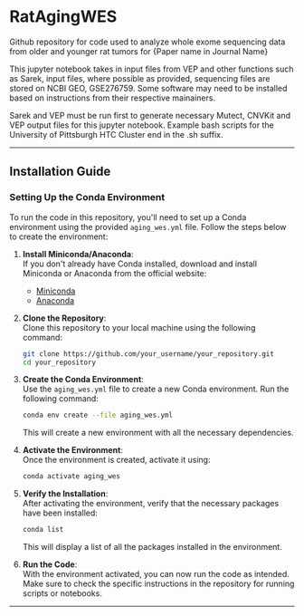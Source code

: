 # RatAgingWES
Github repository for code used to analyze whole exome sequencing data from older and younger rat tumors for {Paper name in Journal Name}

This jupyter notebook takes in input files from VEP and other functions such as Sarek, input files, where possible as provided, sequencing files are stored on NCBI GEO, GSE276759. Some software may need to be installed based on instructions from their respective mainainers.

Sarek and VEP must be run first to generate necessary Mutect, CNVKit and VEP output files for this jupyter notebook. Example bash scripts for the University of Pittsburgh HTC Cluster end in the .sh suffix. 


---

## Installation Guide

### Setting Up the Conda Environment

To run the code in this repository, you'll need to set up a Conda environment using the provided `aging_wes.yml` file. Follow the steps below to create the environment:

1. **Install Miniconda/Anaconda**:  
   If you don't already have Conda installed, download and install Miniconda or Anaconda from the official website:  
   - [Miniconda](https://docs.conda.io/en/latest/miniconda.html)  
   - [Anaconda](https://www.anaconda.com/products/distribution)

2. **Clone the Repository**:  
   Clone this repository to your local machine using the following command:

   ```bash
   git clone https://github.com/your_username/your_repository.git
   cd your_repository
   ```

3. **Create the Conda Environment**:  
   Use the `aging_wes.yml` file to create a new Conda environment. Run the following command:

   ```bash
   conda env create --file aging_wes.yml
   ```

   This will create a new environment with all the necessary dependencies.

4. **Activate the Environment**:  
   Once the environment is created, activate it using:

   ```bash
   conda activate aging_wes
   ```

5. **Verify the Installation**:  
   After activating the environment, verify that the necessary packages have been installed:

   ```bash
   conda list
   ```

   This will display a list of all the packages installed in the environment.

6. **Run the Code**:  
   With the environment activated, you can now run the code as intended. Make sure to check the specific instructions in the repository for running scripts or notebooks.

---

